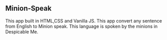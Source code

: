 ## Minion-Speak

This app built in HTML,CSS and Vanilla JS. This app convert any sentence from English to Minion speak. This language is spoken by the minions in Despicable Me. 